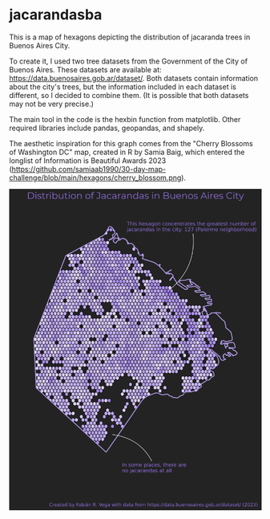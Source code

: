 # jacarandasba
This is a map of hexagons depicting the distribution of jacaranda trees in Buenos Aires City.

To create it, I used two tree datasets from the Government of the City of Buenos Aires. These datasets are available at: https://data.buenosaires.gob.ar/dataset/. Both datasets contain information about the city's trees, but the information included in each dataset is different, so I decided to combine them. (It is possible that both datasets may not be very precise.)

The main tool in the code is the hexbin function from matplotlib. Other required libraries include pandas, geopandas, and shapely.

The aesthetic inspiration for this graph comes from the "Cherry Blossoms of Washington DC" map, created in R by Samia Baig, which entered the longlist of Information is Beautiful Awards 2023 (https://github.com/samiaab1990/30-day-map-challenge/blob/main/hexagons/cherry_blossom.png).

![Hexagon map depicting the Jacarandas of Buenos Aires City](https://github.com/vegafabianr/jacarandasba/blob/main/map.png)
